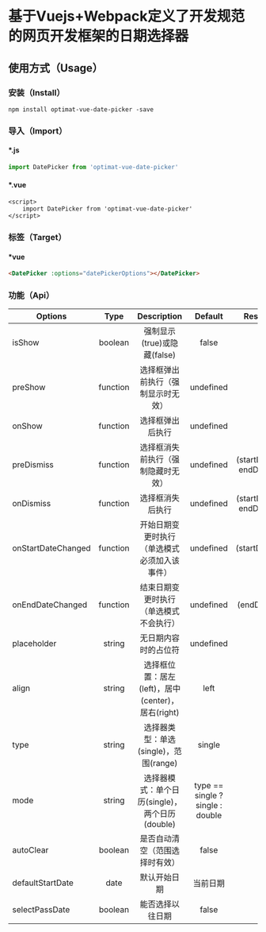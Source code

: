 # 基于Vuejs+Webpack定义了开发规范的网页开发框架的日期选择器
## 使用方式（Usage）
### 安装（Install）
``
npm install optimat-vue-date-picker -save
``

### 导入（Import）
#### *.js
```javascript
import DatePicker from 'optimat-vue-date-picker'
```
#### *.vue
```vue
<script>
    import DatePicker from 'optimat-vue-date-picker'
</script>
```
### 标签（Target）
#### *vue
```html
<DatePicker :options="datePickerOptions"></DatePicker>
```

### 功能（Api）

| Options         | Type     | Description                 | Default | Result   |
|-----------------|:--------:|:---------------------------:|:--------:|:--------:|
| isShow  | boolean | 强制显示(true)或隐藏(false) | false | |
| preShow | function | 选择框弹出前执行（强制显示时无效） | undefined | |
| onShow  | function | 选择框弹出后执行 | undefined | |
| preDismiss | function | 选择框消失前执行（强制隐藏时无效）| undefined | (startDate, endDate) |
| onDismiss | function | 选择框消失后执行| undefined | (startDate, endDate) |
| onStartDateChanged | function | 开始日期变更时执行 （单选模式必须加入该事件）| undefined | (startDate) |
| onEndDateChanged | function | 结束日期变更时执行（单选模式不会执行） | undefined | (endDate) |
| placeholder | string | 无日期内容时的占位符 | undefined | |
| align | string | 选择框位置：居左(left)，居中(center)，居右(right) | left | |
| type | string | 选择器类型：单选(single)，范围(range) | single | |
| mode | string | 选择器模式：单个日历(single)，两个日历(double) | type == single ? single : double | |
| autoClear | boolean | 是否自动清空（范围选择时有效） | false | |
| defaultStartDate | date | 默认开始日期 | 当前日期 | |
| selectPassDate | boolean | 能否选择以往日期 | false | |